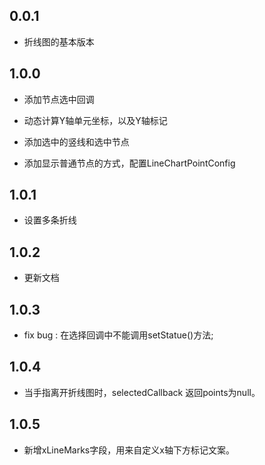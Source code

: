 ## 0.0.1

* 折线图的基本版本

## 1.0.0

* 添加节点选中回调

* 动态计算Y轴单元坐标，以及Y轴标记

* 添加选中的竖线和选中节点

* 添加显示普通节点的方式，配置LineChartPointConfig

## 1.0.1

* 设置多条折线

## 1.0.2

* 更新文档

## 1.0.3

* fix bug : 在选择回调中不能调用setStatue()方法;

## 1.0.4

* 当手指离开折线图时，selectedCallback 返回points为null。

## 1.0.5

* 新增xLineMarks字段，用来自定义x轴下方标记文案。